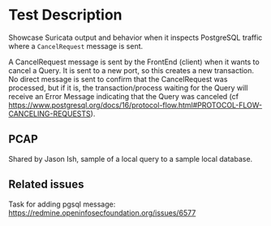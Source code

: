 # Test Description

Showcase Suricata output and behavior when it inspects PostgreSQL traffic where
a `CancelRequest` message is sent.

A CancelRequest message is sent by the FrontEnd (client) when it wants to cancel
a Query. It is sent to a new port, so this creates a new transaction. No direct
message is sent to confirm that the CancelRequest was processed, but if it is,
the transaction/process waiting for the Query will receive an Error Message
indicating that the Query was canceled (cf
https://www.postgresql.org/docs/16/protocol-flow.html#PROTOCOL-FLOW-CANCELING-REQUESTS).

## PCAP

Shared by Jason Ish, sample of a local query to a sample local database.

## Related issues

Task for adding pgsql message: https://redmine.openinfosecfoundation.org/issues/6577
